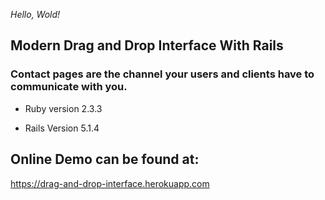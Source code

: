 *Hello, Wold!*

## Modern Drag and Drop Interface With Rails 

### Contact pages are the channel your users and clients have to communicate with you. 



* Ruby version
	2.3.3

* Rails Version
	5.1.4





## Online Demo can be found at:

https://drag-and-drop-interface.herokuapp.com